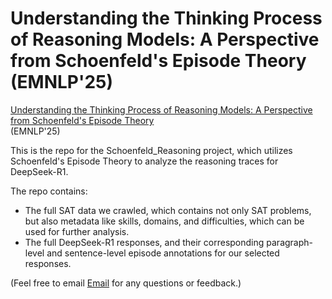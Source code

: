 # Understanding the Thinking Process of Reasoning Models: A Perspective from Schoenfeld's Episode Theory (EMNLP'25)


[Understanding the Thinking Process of Reasoning Models: A Perspective from Schoenfeld's Episode Theory](https://arxiv.org/abs/2509.14662)<br>(EMNLP'25)

This is the repo for the Schoenfeld_Reasoning project, which utilizes Schoenfeld's Episode Theory to analyze the reasoning traces for DeepSeek-R1. 

The repo contains: 

- The full SAT data we crawled, which contains not only SAT problems, but also metadata like skills, domains, and difficulties, which can be used for further analysis. 
- The full DeepSeek-R1 responses, and their corresponding paragraph-level and sentence-level episode annotations for our selected responses. 

(Feel free to email [Email](minglii@umd.edu) for any questions or feedback.)

